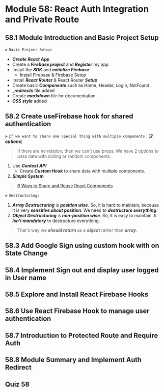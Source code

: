 # Module 58: React Auth Integration and Private Route

## 58.1 Module Introduction and Basic Project Setup

⫸ `Basic Project Setup:`
- ___Create React App___
- Create a ___Firebase project___ and ___Register___ my app
- Install the ___SDK___ and ___initialize Firebase___
  - Install Firebase & Firebase Setup
- Install ___React Router___ & React Router ___Setup___
- Create basic ___Components___ such as Home, Header, Login, NotFound
- ____redirects___ file added
- Create ___markdown___ file for documentation
- ___CSS style___ added

## 58.2 Create useFirebase hook for shared authentication

⫸ `If we want to share one special thing with multiple components:` (___2 options___)

> If there are no relation, then we can't use props. We have 2 options to pass data with sibling or random components:
1. Use ___Context API___
   - Create ___Custom Hook___ to share data with multiple components.
2. ___Simple System___

> [6 Ways to Share and Reuse React Components](https://blog.bitsrc.io/6-ways-to-share-and-reuse-react-components-6d80e2fd16cd)

⫸ `Destructuring:`
1. ___Array Destructuring___ is ___position wise___. So, it is hard to maintain, because it is very ___sensitive about position___. We need to ___destructure everything___.
2. ___Object Destructuring___ is ___non-position wise___. So, it is easy to maintain. It ___isn't mandatory___ to destructure everything.

> That's way we ___should return___ as a ___object___ rather than ___array___.

## 58.3 Add Google Sign using custom hook with on State Change

## 58.4 Implement Sign out and display user logged in User name

## 58.5 Explore and Install React Firebase Hooks

## 58.6 Use React Firebase Hook to manage user authentication

## 58.7 Introduction to Protected Route and Require Auth

## 58.8 Module Summary and Implement Auth Redirect

## Quiz 58

